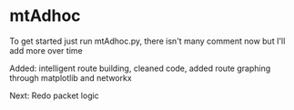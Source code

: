 

# mtAdhoc

To get started just run mtAdhoc.py, there isn't many comment now but I'll add more over time


Added: intelligent route building, cleaned code, added route graphing through matplotlib and networkx


Next: Redo packet logic

